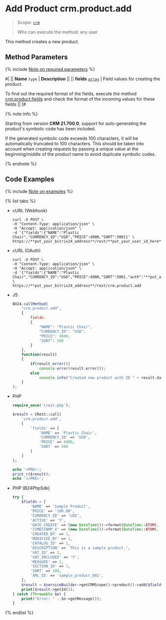 # Add Product crm.product.add

> Scope: [`crm`](../../../scopes/permissions.md)
>
> Who can execute the method: any user

This method creates a new product.

## Method Parameters

{% include [Note on required parameters](../../../../_includes/required.md) %}

#|
|| **Name**
`type` | **Description** ||
|| **fields**
[`array`](../../../data-types.md) | Field values for creating the product.

To find out the required format of the fields, execute the method [crm.product.fields](./crm-product-fields.md) and check the format of the incoming values for these fields ||
|#

{% note info %}

Starting from version **CRM 21.700.0**, support for auto-generating the product's symbolic code has been included.

If the generated symbolic code exceeds 100 characters, it will be automatically truncated to 100 characters. This should be taken into account when creating requests by passing a unique value at the beginning/middle of the product name to avoid duplicate symbolic codes.

{% endnote %}

## Code Examples

{% include [Note on examples](../../../../_includes/examples.md) %}

{% list tabs %}

- cURL (Webhook)

    ```http
    curl -X POST \
    -H "Content-Type: application/json" \
    -H "Accept: application/json" \
    -d '{"fields":{"NAME":"Plastic Chair","CURRENCY_ID":"USD","PRICE":4900,"SORT":500}}' \
    https://**put_your_bitrix24_address**/rest/**put_your_user_id_here**/**put_your_webhook_here**/crm.product.add
    ```

- cURL (OAuth)

    ```http
    curl -X POST \
    -H "Content-Type: application/json" \
    -H "Accept: application/json" \
    -d '{"fields":{"NAME":"Plastic Chair","CURRENCY_ID":"USD","PRICE":4900,"SORT":500},"auth":"**put_access_token_here**"}' \
    https://**put_your_bitrix24_address**/rest/crm.product.add
    ```

- JS

    ```js
    BX24.callMethod(
        "crm.product.add",
        {
            fields:
            {
                "NAME": "Plastic Chair",
                "CURRENCY_ID": "USD",
                "PRICE": 4900,
                "SORT": 500
            }
        },
        function(result)
        {
            if(result.error())
                console.error(result.error());
            else
                console.info("Created new product with ID " + result.data());
        }
    );
    ```

- PHP

    ```php
    require_once('crest.php');

    $result = CRest::call(
        'crm.product.add',
        [
            'fields' => [
                'NAME' => 'Plastic Chair',
                'CURRENCY_ID' => 'USD',
                'PRICE' => 4900,
                'SORT' => 500
            ]
        ]
    );

    echo '<PRE>';
    print_r($result);
    echo '</PRE>';
    ```

- PHP (B24PhpSdk)

    ```php        
    try {
        $fields = [
            'NAME' => 'Sample Product',
            'PRICE' => '100.00',
            'CURRENCY_ID' => 'USD',
            'ACTIVE' => 'Y',
            'DATE_CREATE' => (new DateTime())->format(DateTime::ATOM),
            'TIMESTAMP_X' => (new DateTime())->format(DateTime::ATOM),
            'CREATED_BY' => 1,
            'MODIFIED_BY' => 1,
            'CATALOG_ID' => 1,
            'DESCRIPTION' => 'This is a sample product.',
            'VAT_ID' => 1,
            'VAT_INCLUDED' => 'Y',
            'MEASURE' => 1,
            'SECTION_ID' => 1,
            'SORT' => 100,
            'XML_ID' => 'sample_product_001',
        ];
        $result = $serviceBuilder->getCRMScope()->product()->add($fields);
        print($result->getId());
    } catch (Throwable $e) {
        print("Error: " . $e->getMessage());
    }
    ```

{% endlist %}